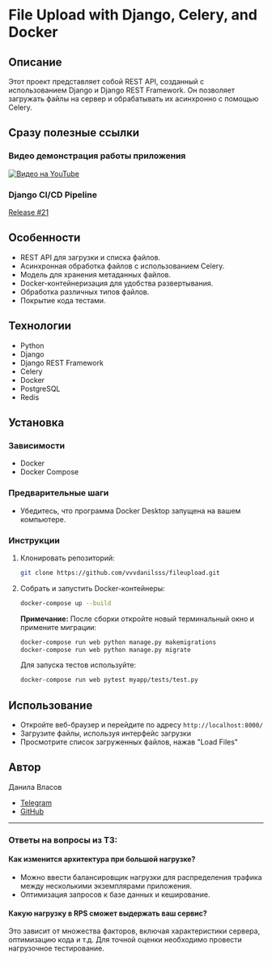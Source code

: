 # File Upload with Django, Celery, and Docker

## Описание

Этот проект представляет собой REST API, созданный с использованием Django и Django REST Framework. Он позволяет загружать файлы на сервер и обрабатывать их асинхронно с помощью Celery.

## Сразу полезные ссылки

### Видео демонстрация работы приложения

[![Видео на YouTube](http://img.youtube.com/vi/Fz5GE3ITuBg/0.jpg)](http://www.youtube.com/watch?v=Fz5GE3ITuBg)

### Django CI/CD Pipeline

[Release #21](https://github.com/vvvdanilsss/fileupload/actions/runs/6408731917/job/17398380153)

## Особенности

- REST API для загрузки и списка файлов.
- Асинхронная обработка файлов с использованием Celery.
- Модель для хранения метаданных файлов.
- Docker-контейнеризация для удобства развертывания.
- Обработка различных типов файлов.
- Покрытие кода тестами.

## Технологии

- Python
- Django
- Django REST Framework
- Celery
- Docker
- PostgreSQL
- Redis

## Установка

### Зависимости

- Docker
- Docker Compose

### Предварительные шаги

- Убедитесь, что программа Docker Desktop запущена на вашем компьютере.

### Инструкции

1. Клонировать репозиторий:

   ```bash
   git clone https://github.com/vvvdanilsss/fileupload.git

   ```

2. Собрать и запустить Docker-контейнеры:

   ```bash
   docker-compose up --build
   
   ```

   **Примечание:** После сборки откройте новый терминальный окно и примените миграции:

   ```bash
   docker-compose run web python manage.py makemigrations
   docker-compose run web python manage.py migrate   
   ```

   Для запуска тестов используйте:
   
   ```bash
   docker-compose run web pytest myapp/tests/test.py
   
   ```

## Использование

- Откройте веб-браузер и перейдите по адресу `http://localhost:8000/`
- Загрузите файлы, используя интерфейс загрузки
- Просмотрите список загруженных файлов, нажав "Load Files"

## Автор

Данила Власов

- [Telegram](https://t.me/vdanilas_work)
- [GitHub](https://github.com/vvvdanilsss)

---

### Ответы на вопросы из ТЗ:

#### Как изменится архитектура при большой нагрузке?

- Можно ввести балансировщик нагрузки для распределения трафика между несколькими экземплярами приложения.
- Оптимизация запросов к базе данных и кеширование.

#### Какую нагрузку в RPS сможет выдержать ваш сервис?

Это зависит от множества факторов, включая характеристики сервера, оптимизацию кода и т.д. Для точной оценки необходимо провести нагрузочное тестирование.
